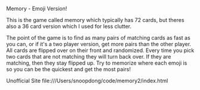 Memory - Emoji Version!

This is the game called memory which typically has 72 cards, but theres also a 36 card version which I used for less clutter.

The point of the game is to find as many pairs of matching cards as fast as you can, or if it's a two player version, get more pairs than the other player.
All cards are flipped over on their front and randomized. Every time you pick two cards that are not matching they will turn back over. If they are matching, then they stay flipped up. Try to memorize where each emoji is so you can be the quickest and get the most pairs!

Unofficial Site 
file:///Users/snoopdong/code/memory2/index.html
